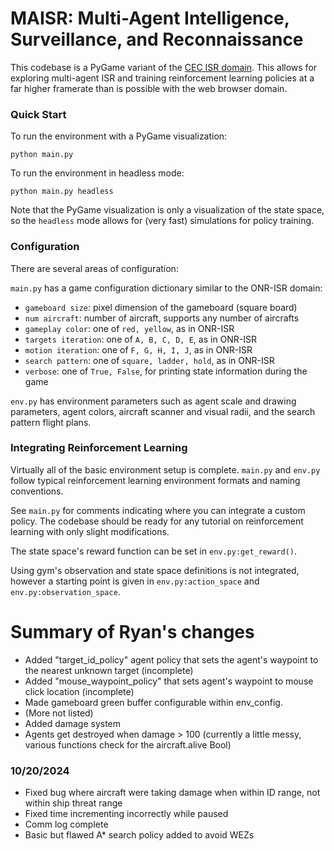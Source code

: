 # MAISR: Multi-Agent Intelligence, Surveillance, and Reconnaissance

This codebase is a PyGame variant of the [CEC ISR domain](https://github.com/gt-cec/onr-isr). This allows for exploring multi-agent ISR and training reinforcement learning policies at a far higher framerate than is possible with the web browser domain.

### Quick Start

To run the environment with a PyGame visualization:

`python main.py`

To run the environment in headless mode:

`python main.py headless`

Note that the PyGame visualization is only a visualization of the state space, so the `headless` mode allows for (very fast) simulations for policy training.

### Configuration

There are several areas of configuration:

`main.py` has a game configuration dictionary similar to the ONR-ISR domain:

* `gameboard size`: pixel dimension of the gameboard (square board)
* `num aircraft`: number of aircraft, supports any number of aircrafts
* `gameplay color`: one of `red, yellow`, as in ONR-ISR
* `targets iteration`: one of `A, B, C, D, E`, as in ONR-ISR
* `motion iteration`: one of `F, G, H, I, J`, as in ONR-ISR
* `search pattern`: one of `square, ladder, hold`, as in ONR-ISR
* `verbose`: one of `True, False`, for printing state information during the game

`env.py` has environment parameters such as agent scale and drawing parameters, agent colors, aircraft scanner and visual radii, and the search pattern flight plans.

### Integrating Reinforcement Learning

Virtually all of the basic environment setup is complete. `main.py` and `env.py` follow typical reinforcement learning environment formats and naming conventions.

See `main.py` for comments indicating where you can integrate a custom policy. The codebase should be ready for any tutorial on reinforcement learning with only slight modifications.

The state space's reward function can be set in `env.py:get_reward()`.

Using gym's observation and state space definitions is not integrated, however a starting point is given in `env.py:action_space` and `env.py:observation_space`.

# Summary of Ryan's changes
* Added "target_id_policy" agent policy that sets the agent's waypoint to the nearest unknown target (incomplete)
* Added "mouse_waypoint_policy" that sets agent's waypoint to mouse click location (incomplete)
* Made gameboard green buffer configurable within env_config.
* (More not listed)
* Added damage system 
* Agents get destroyed when damage > 100 (currently a little messy, various functions check for the aircraft.alive Bool)

### 10/20/2024
* Fixed bug where aircraft were taking damage when within ID range, not within ship threat range
* Fixed time incrementing incorrectly while paused
* Comm log complete
* Basic but flawed A* search policy added to avoid WEZs
